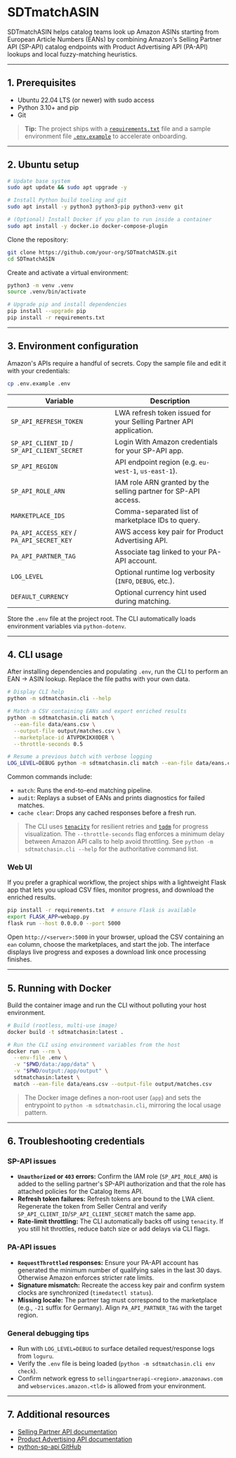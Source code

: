 # SDTmatchASIN

SDTmatchASIN helps catalog teams look up Amazon ASINs starting from European Article Numbers (EANs) by combining Amazon's Selling Partner API (SP-API) catalog endpoints with Product Advertising API (PA-API) lookups and local fuzzy-matching heuristics.

---

## 1. Prerequisites

- Ubuntu 22.04 LTS (or newer) with sudo access
- Python 3.10+ and pip
- Git

> **Tip:** The project ships with a [`requirements.txt`](requirements.txt) file and a sample environment file [`.env.example`](.env.example) to accelerate onboarding.

---

## 2. Ubuntu setup

```bash
# Update base system
sudo apt update && sudo apt upgrade -y

# Install Python build tooling and git
sudo apt install -y python3 python3-pip python3-venv git

# (Optional) Install Docker if you plan to run inside a container
sudo apt install -y docker.io docker-compose-plugin
```

Clone the repository:

```bash
git clone https://github.com/your-org/SDTmatchASIN.git
cd SDTmatchASIN
```

Create and activate a virtual environment:

```bash
python3 -m venv .venv
source .venv/bin/activate

# Upgrade pip and install dependencies
pip install --upgrade pip
pip install -r requirements.txt
```

---

## 3. Environment configuration

Amazon's APIs require a handful of secrets. Copy the sample file and edit it with your credentials:

```bash
cp .env.example .env
```

| Variable | Description |
| --- | --- |
| `SP_API_REFRESH_TOKEN` | LWA refresh token issued for your Selling Partner API application. |
| `SP_API_CLIENT_ID` / `SP_API_CLIENT_SECRET` | Login With Amazon credentials for your SP-API app. |
| `SP_API_REGION` | API endpoint region (e.g. `eu-west-1`, `us-east-1`). |
| `SP_API_ROLE_ARN` | IAM role ARN granted by the selling partner for SP-API access. |
| `MARKETPLACE_IDS` | Comma-separated list of marketplace IDs to query. |
| `PA_API_ACCESS_KEY` / `PA_API_SECRET_KEY` | AWS access key pair for Product Advertising API. |
| `PA_API_PARTNER_TAG` | Associate tag linked to your PA-API account. |
| `LOG_LEVEL` | Optional runtime log verbosity (`INFO`, `DEBUG`, etc.). |
| `DEFAULT_CURRENCY` | Optional currency hint used during matching. |

Store the `.env` file at the project root. The CLI automatically loads environment variables via `python-dotenv`.

---

## 4. CLI usage

After installing dependencies and populating `.env`, run the CLI to perform an EAN → ASIN lookup. Replace the file paths with your own data.

```bash
# Display CLI help
python -m sdtmatchasin.cli --help

# Match a CSV containing EANs and export enriched results
python -m sdtmatchasin.cli match \
  --ean-file data/eans.csv \
  --output-file output/matches.csv \
  --marketplace-id ATVPDKIKX0DER \
  --throttle-seconds 0.5

# Resume a previous batch with verbose logging
LOG_LEVEL=DEBUG python -m sdtmatchasin.cli match --ean-file data/eans.csv --resume
```

Common commands include:

- `match`: Runs the end-to-end matching pipeline.
- `audit`: Replays a subset of EANs and prints diagnostics for failed matches.
- `cache clear`: Drops any cached responses before a fresh run.

> The CLI uses [`tenacity`](https://tenacity.readthedocs.io/) for resilient retries and [`tqdm`](https://github.com/tqdm/tqdm) for progress visualization. The `--throttle-seconds` flag enforces a minimum delay between Amazon API calls to help avoid throttling. See `python -m sdtmatchasin.cli --help` for the authoritative command list.

### Web UI

If you prefer a graphical workflow, the project ships with a lightweight Flask app that lets you upload CSV files, monitor progress, and download the enriched results.

```bash
pip install -r requirements.txt  # ensure Flask is available
export FLASK_APP=webapp.py
flask run --host 0.0.0.0 --port 5000
```

Open `http://<server>:5000` in your browser, upload the CSV containing an `ean` column, choose the marketplaces, and start the job. The interface displays live progress and exposes a download link once processing finishes.

---

## 5. Running with Docker

Build the container image and run the CLI without polluting your host environment.

```bash
# Build (rootless, multi-use image)
docker build -t sdtmatchasin:latest .

# Run the CLI using environment variables from the host
docker run --rm \
  --env-file .env \
  -v "$PWD/data:/app/data" \
  -v "$PWD/output:/app/output" \
  sdtmatchasin:latest \
  match --ean-file data/eans.csv --output-file output/matches.csv
```

> The Docker image defines a non-root user (`app`) and sets the entrypoint to `python -m sdtmatchasin.cli`, mirroring the local usage pattern.

---

## 6. Troubleshooting credentials

### SP-API issues

- **`Unauthorized` or `403` errors:** Confirm the IAM role (`SP_API_ROLE_ARN`) is added to the selling partner's SP-API authorization and that the role has attached policies for the Catalog Items API.
- **Refresh token failures:** Refresh tokens are bound to the LWA client. Regenerate the token from Seller Central and verify `SP_API_CLIENT_ID`/`SP_API_CLIENT_SECRET` match the same app.
- **Rate-limit throttling:** The CLI automatically backs off using `tenacity`. If you still hit throttles, reduce batch size or add delays via CLI flags.

### PA-API issues

- **`RequestThrottled` responses:** Ensure your PA-API account has generated the minimum number of qualifying sales in the last 30 days. Otherwise Amazon enforces stricter rate limits.
- **Signature mismatch:** Recreate the access key pair and confirm system clocks are synchronized (`timedatectl status`).
- **Missing locale:** The partner tag must correspond to the marketplace (e.g., `-21` suffix for Germany). Align `PA_API_PARTNER_TAG` with the target region.

### General debugging tips

- Run with `LOG_LEVEL=DEBUG` to surface detailed request/response logs from `loguru`.
- Verify the `.env` file is being loaded (`python -m sdtmatchasin.cli env check`).
- Confirm network egress to `sellingpartnerapi-<region>.amazonaws.com` and `webservices.amazon.<tld>` is allowed from your environment.

---

## 7. Additional resources

- [Selling Partner API documentation](https://developer-docs.amazon.com/sp-api)
- [Product Advertising API documentation](https://webservices.amazon.com/paapi5/documentation/)
- [python-sp-api GitHub](https://github.com/saleweaver/python-amazon-sp-api)
